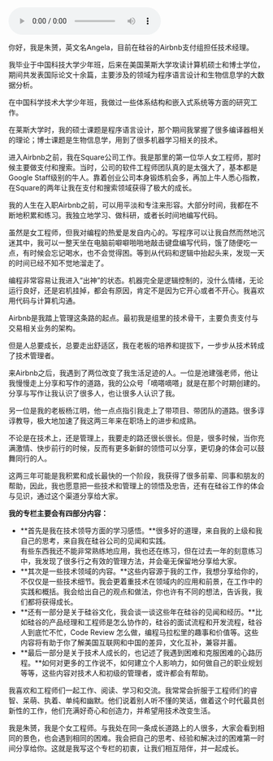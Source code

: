 <audio title="开篇词 _ 从工程师到管理者，我的思考与实践" src="https://static001.geekbang.org/resource/audio/da/fd/da9f52ca01146778452d685591b491fd.mp3" controls="controls"></audio> 
<p>你好，我是朱赟，英文名Angela，目前在硅谷的Airbnb支付组担任技术经理。</p>
<p>我毕业于中国科技大学少年班，后来在美国莱斯大学攻读计算机硕士和博士学位，期间共发表国际论文十余篇，主要涉及的领域为程序语言设计和生物信息学的大数据分析。</p>
<p>在中国科学技术大学少年班，我做过一些体系结构和嵌入式系统等方面的研究工作。</p>
<p>在莱斯大学时，我的硕士课题是程序语言设计，那个期间我掌握了很多编译器相关的理论；博士课题是生物信息学，用到了很多机器学习相关的技术。</p>
<p>进入Airbnb之前，我在Square公司工作。我是那里的第一位华人女工程师，那时候主要做支付和搜索。当时，公司的软件工程师团队真的是太强大了，基本都是Google Staff级别的牛人。靠着创业公司本身锻炼机会多，再加上牛人悉心指教，在Square的两年让我在支付和搜索领域获得了极大的成长。</p>
<p>我的人生在入职Airbnb之前，可以用平淡和专注来形容。大部分时间，我都在不断地积累和练习。我独立地学习、做科研，或者长时间地编写代码。</p>
<!-- [[[read_end]]] -->
<p>虽然是女工程师，但我对编程的热爱是发自内心的。写程序可以让我自然而然地沉迷其中，我可以一整天坐在电脑前噼噼啪啪地敲击键盘编写代码，饿了随便吃一点，有时候会忘记喝水，也不会觉得困。等到从代码和逻辑中抬起头来，发现一天的时间已经不知不觉地溜走了。</p>
<p>编程非常容易让我进入“出神”的状态。机器完全是逻辑控制的，没什么情绪，无论运行良好，还是宕机挂掉，都会有原因，肯定不是因为它开心或者不开心。我喜欢用代码与计算机沟通。</p>
<p>Airbnb是我踏上管理这条路的起点。最初我是组里的技术骨干，主要负责支付与交易相关业务的架构。</p>
<p>但是人总要成长，总要走出舒适区，我在老板的培养和提拔下，一步步从技术转成了技术管理者。</p>
<p>来Airbnb之后，我遇到了两位改变了我生活足迹的人。一位是池建强老师，他让我慢慢走上分享和写作的道路，我的公众号「嘀嗒嘀嗒」就是在那个时期创建的。分享与写作让我认识了很多人，也让很多人认识了我。</p>
<p>另一位是我的老板杨江明，他一点点指引我走上了带项目、带团队的道路。很多谆谆教导，极大地加速了我这两三年来在职场上的进步和成熟。</p>
<p>不论是在技术上，还是管理上，我要走的路还很长很长。但是，很多时候，当你充满激情、快步前行的时候，反而有更多新鲜的领悟可以分享，更切身的体会可以鼓舞同行的人。</p>
<p>这两三年可能是我积累和成长最快的一个阶段，我获得了很多前辈、同事和朋友的帮助，因此，我也愿意把一些技术和管理上的领悟及忠告，还有在硅谷工作的体会与见识，通过这个渠道分享给大家。</p>
<p><strong>我的专栏主要会有四部分内容：</strong></p>
<ul>
<li>**首先是我在技术领导方面的学习感悟。**很多好的道理，来自我的上级和我自己的思考，来自我在硅谷公司的见闻和实践。<br />
有些东西我还不能非常熟练地应用，我也还在练习，但在过去一年的刻意练习中，我发现了很多行之有效的管理方法，并会毫无保留地分享给大家。</li>
<li>**其次是一些技术领域的内容。**这些内容源于我的工作，我想分享给你的，不仅仅是一些技术细节。我会更着重技术在领域内的应用和前景，在工作中的实践和概括。我会给出自己的观点和做法，你也许有不同的想法，告诉我，我们都将获得成长。</li>
<li>**还有一部分是关于硅谷文化，我会谈一谈这些年在硅谷的见闻和经历。**比如硅谷的产品经理和工程师是怎么协作的，硅谷的面试流程和开发流程，硅谷人到底忙不忙，Code Review 怎么做，编程马拉松里的趣事和价值等。这些内容将有助于你了解美国互联网和中国的差异，文化互补，兼容并蓄。</li>
<li>**最后一部分是关于技术人成长的，也记述了我遇到困难和克服困难的心路历程。**如何对更多的工作说不，如何建立个人影响力，如何做自己的职业规划等等，这些内容对技术人和初级的管理者，或许都会有帮助。</li>
</ul>
<p>我喜欢和工程师们一起工作、阅读、学习和交流。我常常会折服于工程师们的睿智、呆萌、执着、单纯和幽默。他们说着别人听不懂的笑话，做着这个时代最具创新性的工作，他们充满好奇心和创造力，并希望用技术改变生活。</p>
<p>我是朱赟，我是个女工程师。与我处在同一条成长道路上的人很多，大家会看到相同的景色，也会遇到相同的困难。我会把自己的思考、经验和解决过的困难第一时间分享给你。这就是我写这个专栏的初衷，让我们相互陪伴，并一起成长。<br />
<br></p>
